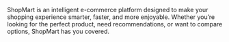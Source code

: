 ShopMart is an intelligent e-commerce platform designed to make your shopping experience smarter, faster, and more enjoyable. Whether you’re looking for the perfect product, need recommendations, or want to compare options, ShopMart has you covered.
